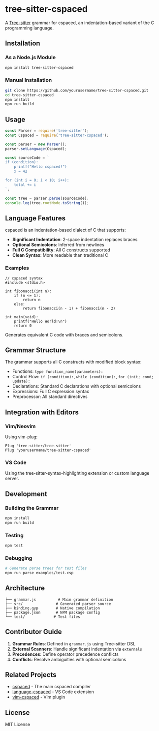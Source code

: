 # tree-sitter-cspaced

A [Tree-sitter](https://tree-sitter.github.io/tree-sitter/) grammar for cspaced, an indentation-based variant of the C programming language.

## Installation

### As a Node.js Module

```bash
npm install tree-sitter-cspaced
```

### Manual Installation

```bash
git clone https://github.com/yourusername/tree-sitter-cspaced.git
cd tree-sitter-cspaced
npm install
npm run build
```

## Usage

```javascript
const Parser = require('tree-sitter');
const Cspaced = require('tree-sitter-cspaced');

const parser = new Parser();
parser.setLanguage(Cspaced);

const sourceCode = `
if (condition):
    printf("Hello cspaced!")
    x = 42

for (int i = 0; i < 10; i++):
    total += i
`;

const tree = parser.parse(sourceCode);
console.log(tree.rootNode.toString());
```

## Language Features

cspaced is an indentation-based dialect of C that supports:

- **Significant Indentation**: 2-space indentation replaces braces
- **Optional Semicolons**: Inferred from newlines
- **Full C Compatibility**: All C constructs supported
- **Clean Syntax**: More readable than traditional C

### Examples

```cspaced
// cspaced syntax
#include <stdio.h>

int fibonacci(int n):
    if (n <= 1):
        return n
    else:
        return fibonacci(n - 1) + fibonacci(n - 2)

int main(void):
    printf("Hello World!\n")
    return 0
```

Generates equivalent C code with braces and semicolons.

## Grammar Structure

The grammar supports all C constructs with modified block syntax:

- Functions: `type function_name(parameters):`
- Control Flow: `if (condition):`, `while (condition):`, `for (init; cond; update):`
- Declarations: Standard C declarations with optional semicolons
- Expressions: Full C expression syntax
- Preprocessor: All standard directives

## Integration with Editors

### Vim/Neovim

Using vim-plug:
```vim
Plug 'tree-sitter/tree-sitter'
Plug 'yourusername/tree-sitter-cspaced'
```

### VS Code

Using the tree-sitter-syntax-highlighting extension or custom language server.

## Development

### Building the Grammar

```bash
npm install
npm run build
```

### Testing

```bash
npm test
```

### Debugging

```bash
# Generate parse trees for test files
npm run parse examples/test.csp
```

## Architecture

```
├── grammar.js          # Main grammar definition
├── src/               # Generated parser source
├── binding.gyp        # Native compilation
├── package.json       # NPM package config
└── test/             # Test files
```

## Contributor Guide

1. **Grammar Rules**: Defined in `grammar.js` using Tree-sitter DSL
2. **External Scanners**: Handle significant indentation via `externals`
3. **Precedences**: Define operator precedence conflicts
4. **Conflicts**: Resolve ambiguities with optional semicolons

## Related Projects

- [cspaced](https://github.com/demosthenez/cspaced) - The main cspaced compiler
- [language-cspaced](https://github.com/demosthenez/language-cspaced) - VS Code extension
- [vim-cspaced](https://github.com/demosthenez/vim-cspaced) - Vim plugin

## License

MIT License
